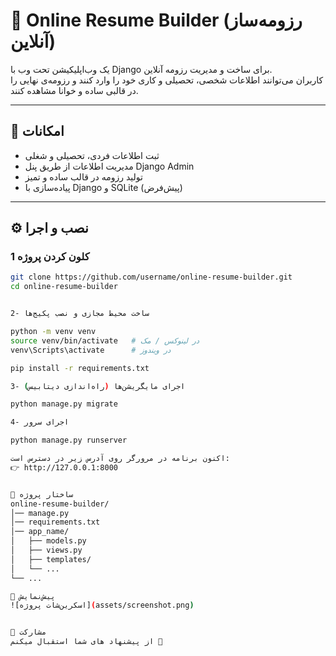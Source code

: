 # 📝 Online Resume Builder (رزومه‌ساز آنلاین)

یک وب‌اپلیکیشن تحت وب با Django برای ساخت و مدیریت رزومه آنلاین.  
کاربران می‌توانند اطلاعات شخصی، تحصیلی و کاری خود را وارد کنند و رزومه‌ی نهایی را در قالبی ساده و خوانا مشاهده کنند.

---

## 🚀 امکانات
- ثبت اطلاعات فردی، تحصیلی و شغلی
- مدیریت اطلاعات از طریق پنل Django Admin
- تولید رزومه در قالب ساده و تمیز
- پیاده‌سازی با Django و SQLite (پیش‌فرض)

---

## ⚙️ نصب و اجرا

### 1 کلون کردن پروژه
```bash
git clone https://github.com/username/online-resume-builder.git
cd online-resume-builder


2- ساخت محیط مجازی و نصب پکیج‌ها

python -m venv venv
source venv/bin/activate   # در لینوکس / مک
venv\Scripts\activate      # در ویندوز

pip install -r requirements.txt

3- اجرای مایگریشن‌ها (راه‌اندازی دیتابیس)

python manage.py migrate

4- اجرای سرور

python manage.py runserver

اکنون برنامه در مرورگر روی آدرس زیر در دسترس است:
👉 http://127.0.0.1:8000


📂 ساختار پروژه
online-resume-builder/
│── manage.py
│── requirements.txt
│── app_name/
│   ├── models.py
│   ├── views.py
│   ├── templates/
│   └── ...
└── ...

📸 پیش‌نمایش
![اسکرین‌شات پروژه](assets/screenshot.png)


🤝 مشارکت
از پیشنهاد های شما استقبال میکنم 🙌